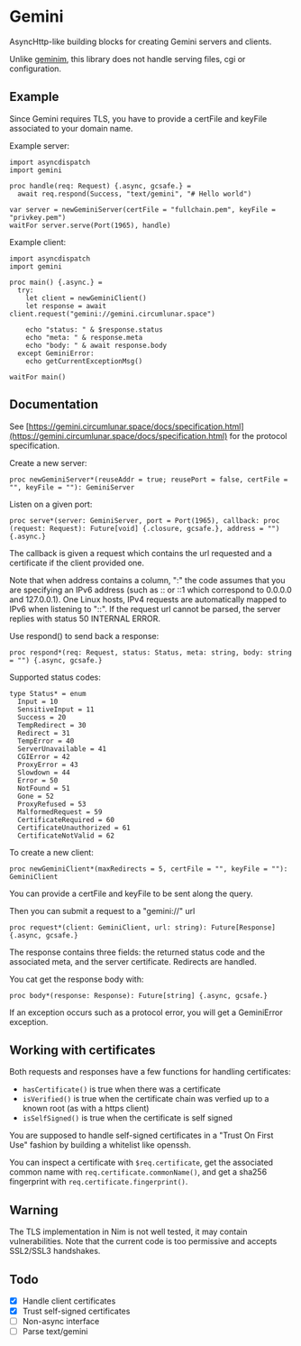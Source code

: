 Gemini
=====

AsyncHttp-like building blocks for creating Gemini servers and clients.

Unlike [geminim](https://github.com/ardek66/geminim), this library does not handle serving files, cgi or configuration. 

Example
-------

Since Gemini requires TLS, you have to provide a certFile and keyFile associated to your domain name.

Example server:
```
import asyncdispatch
import gemini

proc handle(req: Request) {.async, gcsafe.} =
  await req.respond(Success, "text/gemini", "# Hello world")

var server = newGeminiServer(certFile = "fullchain.pem", keyFile = "privkey.pem")
waitFor server.serve(Port(1965), handle)
```

Example client:
```
import asyncdispatch
import gemini

proc main() {.async.} =
  try:
    let client = newGeminiClient()
    let response = await client.request("gemini://gemini.circumlunar.space")

    echo "status: " & $response.status
    echo "meta: " & response.meta
    echo "body: " & await response.body
  except GeminiError:
    echo getCurrentExceptionMsg()

waitFor main()
```

Documentation
-------------

See [https://gemini.circumlunar.space/docs/specification.html](https://gemini.circumlunar.space/docs/specification.html) for the protocol specification.

Create a new server:
```
proc newGeminiServer*(reuseAddr = true; reusePort = false, certFile = "", keyFile = ""): GeminiServer
```

Listen on a given port:
```
proc serve*(server: GeminiServer, port = Port(1965), callback: proc (request: Request): Future[void] {.closure, gcsafe.}, address = "") {.async.}
```

The callback is given a request which contains the url requested and a certificate if the client provided one.

Note that when address contains a column, ":" the code assumes that you are specifying an IPv6 address (such as :: or ::1 which correspond to 0.0.0.0 and 127.0.0.1). 
One Linux hosts, IPv4 requests are automatically mapped to IPv6 when listening to "::".
If the request url cannot be parsed, the server replies with status 50 INTERNAL ERROR.

Use respond() to send back a response:
```
proc respond*(req: Request, status: Status, meta: string, body: string = "") {.async, gcsafe.}
```

Supported status codes:
```
type Status* = enum
  Input = 10
  SensitiveInput = 11
  Success = 20
  TempRedirect = 30
  Redirect = 31
  TempError = 40
  ServerUnavailable = 41
  CGIError = 42
  ProxyError = 43
  Slowdown = 44
  Error = 50
  NotFound = 51
  Gone = 52
  ProxyRefused = 53
  MalformedRequest = 59
  CertificateRequired = 60
  CertificateUnauthorized = 61
  CertificateNotValid = 62
```

To create a new client:
```
proc newGeminiClient*(maxRedirects = 5, certFile = "", keyFile = ""): GeminiClient
```
You can provide a certFile and keyFile to be sent along the query.

Then you can submit a request to a "gemini://" url
```
proc request*(client: GeminiClient, url: string): Future[Response] {.async, gcsafe.}
```

The response contains three fields: the returned status code and the associated meta, and the server certificate. Redirects are handled.

You cat get the response body with:
```
proc body*(response: Response): Future[string] {.async, gcsafe.}
```

If an exception occurs such as a protocol error, you will get a GeminiError exception.

Working with certificates
-------------------------

Both requests and responses have a few functions for handling certificates:
* `hasCertificate()` is true when there was a certificate
* `isVerified()` is true when the certificate chain was verfied up to a known root (as with a https client)
* `isSelfSigned()` is true when the certificate is self signed

You are supposed to handle self-signed certificates in a "Trust On First Use" fashion by building a whitelist like openssh.

You can inspect a certificate with `$req.certificate`, get the associated common name with `req.certificate.commonName()`, and get a sha256 fingerprint with `req.certificate.fingerprint()`.

Warning
-------

The TLS implementation in Nim is not well tested, it may contain vulnerabilities.
Note that the current code is too permissive and accepts SSL2/SSL3 handshakes.

Todo
----

- [x] Handle client certificates
- [x] Trust self-signed certificates
- [ ] Non-async interface
- [ ] Parse text/gemini
